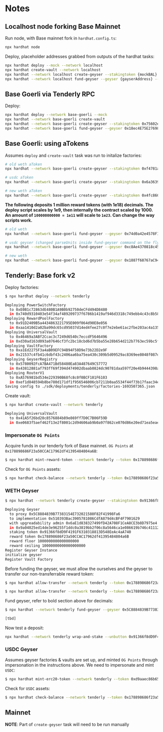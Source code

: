# Notes

## Localhost node forking Base Mainnet

Run node, with Base mainnet fork in `hardhat.config.ts`:

```bash
npx hardhat node
```

Deploy, placeholder addresses grabbed from outputs of the hardhat tasks:

```bash
npx hardhat deploy --mock --network localhost
npx hardhat create-vault --network localhost
npx hardhat --network localhost create-geyser --stakingtoken {mockBAL} --rewardtoken {mockAMPLAddress}  --floor 0 --ceiling 10000 --time 360
npx hardhat --network localhost fund-geyser --geyser {gayserAddress} --amount 10 --duration 31536000
```

## Base Goerli via Tenderly RPC

Deploy:

```bash
npx hardhat deploy --network base-goerli --mock
npx hardhat --network base-goerli create-vault
npx hardhat --network base-goerli create-geyser --stakingtoken 0x75602e8a08FAf915987589CB7fE59136aE35b0fc --rewardtoken 0x39e47c370411cE01fa09A81A8C842FAE66929976  --floor 0 --ceiling 10000000 --time 3600
npx hardhat --network base-goerli fund-geyser --geyser 0x18ec4E75E276981bd0c1929DC400DBEA60Ea7bF5 --amount 876 --duration 31536000
```

## Base Goerli: using aTokens

Assumes `deploy` and `create-vault` task was run to initalize factories:

```bash
# old weth aToken
npx hardhat --network base-goerli create-geyser --stakingtoken 0xf4781a935Fe1F177f9ef65C69Fc64706a19e9F25 --rewardtoken 0x980d0cbb2e314c496b808cac88a8a4e8893161e1  --floor 10000000 --ceiling 1000000000 --time 3600

# usdc aToken
npx hardhat --network base-goerli create-geyser --stakingtoken 0x6a3639B76cfA1C47f7d4794c87cA791A8294AFC8 --rewardtoken 0x980d0cbb2e314c496b808cac88a8a4e8893161e1  --floor 10000000 --ceiling 1000000000 --time 3600

# new weth aToken
npx hardhat --network base-goerli create-geyser --stakingtoken 0x4fc8603DAFFA1391F31c1F55b45d54E1424D6C82 --rewardtoken 0x980d0cbb2e314c496b808cac88a8a4e8893161e1  --floor 10000000000000000 --ceiling 100000000000000000000 --time 3600
```

**The following deposits 1 million reward tokens (with 1e18) decimals. The deploy script scales by 1e9, then internally the contract scaled by 1000. An amount of `100000000000 = 1e11` will scale to `1e23`. Can change the way scripts work.**

```bash
# old weth
npx hardhat --network base-goerli fund-geyser --geyser 0x74d0a42e4578F19Ab79ab5a948F5588bb655023E --amount 100000000000 --duration 31536000

# usdc geyser (changed parseUnits inside fund-geyser command on the fly due to lower decimals)
npx hardhat --network base-goerli fund-geyser --geyser 0xc8Ae4370818c4566E5993E7Dd9429D217330FE26 --amount 1 --duration 31536000

# new weth
npx hardhat --network base-goerli fund-geyser --geyser 0x1887f68767aC948c5d4AD94A95062D5Fe47CbA90 --amount 1000000 --duration 31536000
```

## Tenderly: Base fork v2

Deploy factories:

```bash
$ npx hardhat deploy --network tenderly

Deploying PowerSwitchFactory
  to 0xE0B1c72863dE480B1A9B0b92750deCFd494D8480
  in 0x740d9310403e54f34af489209737f6786b1419af946d3318c749ebb4c43c8b58
Deploying RewardPoolFactory
  to 0x91D2409B5a4434863221795E009f064d90E8e056
  in 0xaa1410d2a02ba99dc65cd95037d14ed4fee27c0f7e2ebe61ac2fbe203ac4a135
Deploying UniversalVault
  to 0x46469a3ABf2Ccac3c7249d6540c7eccdF5646496
  in 0xd30ad163d093a07646cf3fc2bc18cbd6d7b5ba55e28b654d212b7763ec59bc5f
Deploying VaultFactory
  to 0xa1Ed2275F3a4aB09EFC94B94F50D9e73b22D2e9F
  in 0x21537c4fb41c6dbf43c2406aa6ba75ea430c309b5d09529ac8369ee8048f087d
Deploying GeyserRegistry
  to 0x5780092FcA7BA471Bd58480Ea83A487649C57772
  in 0x43812881af793ff69f394d474902dbaab0824dc90781daa597f20e4b9444398a
Deploying RouterV1
  to 0xA576981bd534e229390B68fc8c0f0BCF101F6103
  in 0xef1d848594b8be780d171df1f956546006cb7211b0aa5534f44f73b17faac34e
Saving config to ./sdk/deployments/tenderly/factories-1693507365.json
```

Create vault:

```bash
$ npx hardhat create-vault --network tenderly

Deploying UniversalVault
  to 0x41A5f26bd28c8576884b89e869ff7D0C7B06F59D
  in 0xe0683f5aef462f13e2f8001c2d94606ab9b0a97f862ce070d86e20ed71ea5eae
```

### Impersonate `OG Points`

Acquire funds in our tenderly fork of Base mainnet. `OG Points` at `0x178898686F23a50CCAC17962df41395484804a6B`:

```bash
$ npx hardhat mint-reward-token --network tenderly --token 0x178898686f23a50ccac17962df41395484804a6b --admin 0x1099a1b84678493bc6c6f737aa3ffe5bcf488bf9 --destination 0xB232B987FB0AC10A31faAa01F45408cA58D28253 --amount 10000
```

Check for `OG Points` assets:

```bash
$ npx hardhat check-balance --network tenderly --token 0x178898686f23a50ccac17962df41395484804a6b
```

### WETH Geyser

```bash
$ npx hardhat --network tenderly create-geyser --stakingtoken 0x91366f8dD9F4191F6310318813D548EeAc4aA740 --rewardtoken 0x178898686f23a50ccac17962df41395484804a6b  --floor 1000000000000000000 --ceiling 10000000000000000000 --time 3600

Deploying Geyser
  to proxy 0x5C8884839B77383154E732021580F82F41998Fa6
  to implementation 0x510393Bac3905781086CdfA879d4cBF4F7901629
  with upgreadability admin 0x6aE1d838327499fD42A708F1CeA8CE3b8D7975e4
  in 0x9a04025ed14de3e96255f1ddc0a3819bb2f06c8a5646ca1e086619b746c41112
  staking token 0x91366f8dD9F4191F6310318813D548EeAc4aA740
  reward token 0x178898686F23a50CCAC17962df41395484804a6B
  reward floor 1000000000000000000
  reward ceiling 10000000000000000000
Register Geyser Instance
initialize geyser
Register Vault Factory
```

Before funding the geyser, we must allow the ourselves and the geyser to transfer our non-transferrable reward token:

```bash
$ npx hardhat allow-transfer --network tenderly --token 0x178898686f23a50ccac17962df41395484804a6b --admin 0x1099a1b84678493bc6c6f737aa3ffe5bcf488bf9 --target 0xB232B987FB0AC10A31faAa01F45408cA58D28253

$ npx hardhat allow-transfer --network tenderly --token 0x178898686f23a50ccac17962df41395484804a6b --admin 0x1099a1b84678493bc6c6f737aa3ffe5bcf488bf9 --target 0x5C8884839B77383154E732021580F82F41998Fa6
```

Fund geyser, refer to bold section above for decimals:

```bash
$ npx hardhat --network tenderly fund-geyser --geyser 0x5C8884839B77383154E732021580F82F41998Fa6 --amount 100000000000 --duration 31536000

[tbd]
```

Now test a deposit:

```bash
npx hardhat --network tenderly wrap-and-stake --unbutton 0x91366f8dD9F4191F6310318813D548EeAc4aA740 --geyser 0x5C8884839B77383154E732021580F82F41998Fa6 --vault 0x46469a3ABf2Ccac3c7249d6540c7eccdF5646496 --amount 100000000000000000
```

### USDC Geyser

Assumes geyser factories & vaults are set up, and minted `OG Points` through impersonation in the instructions above. We need to impersonate and mint `USDC`:

```bash
$ npx hardhat mint-erc20-token --network tenderly --token 0xd9aaec86b65d86f6a7b5b1b0c42ffa531710b6ca --admin 0x4200000000000000000000000000000000000010 --destination 0xB232B987FB0AC10A31faAa01F45408cA58D28253 --amount 1000000
```

Check for `USDC` assets:

```bash
$ npx hardhat check-balance --network tenderly --token 0x178898686f23a50ccac17962df41395484804a6b
```

## Mainnet

**NOTE**: Part of `create-geyser` task will need to be run manually
